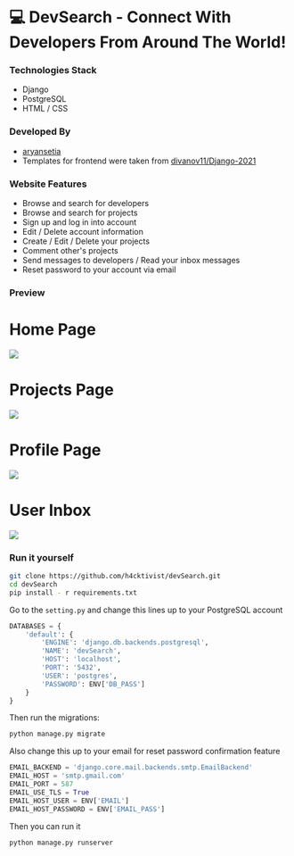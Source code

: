 # :computer: DevSearch - Connect With Developers From Around The World!

### Technologies Stack
- Django
- PostgreSQL
- HTML / CSS

### Developed By
- [aryansetia](https://github.com/aryansetia)
- Templates for frontend were taken from [divanov11/Django-2021](https://github.com/divanov11/Django-2021)

### Website Features
- Browse and search for developers
- Browse and search for projects
- Sign up and log in into account
- Edit / Delete account information
- Create / Edit / Delete your projects
- Comment other's projects
- Send messages to developers / Read your inbox messages
- Reset password to your account via email

### Preview
# Home Page
<img src=".images/Devsearch Home.jpg">  

# Projects Page
<img src=".images/DevSearch Projects.jpg">  

# Profile Page
<img src=".images/Devsearch Profile.jpg">  

# User Inbox
<img src=".images/Devsearch Inbox.jpg">  


### Run it yourself
```sh
git clone https://github.com/h4cktivist/devSearch.git
cd devSearch
pip install - r requirements.txt
```

Go to the `setting.py` and change this lines up to your PostgreSQL account
```python
DATABASES = {
    'default': {
        'ENGINE': 'django.db.backends.postgresql',
        'NAME': 'devSearch',
        'HOST': 'localhost',
        'PORT': '5432',
        'USER': 'postgres',
        'PASSWORD': ENV['DB_PASS']
    }
}
```
Then run the migrations:
```sh
python manage.py migrate
```

Also change this up to your email for reset password confirmation feature
```python
EMAIL_BACKEND = 'django.core.mail.backends.smtp.EmailBackend'
EMAIL_HOST = 'smtp.gmail.com'
EMAIL_PORT = 587
EMAIL_USE_TLS = True
EMAIL_HOST_USER = ENV['EMAIL']
EMAIL_HOST_PASSWORD = ENV['EMAIL_PASS']
```

Then you can run it
```sh
python manage.py runserver
```
